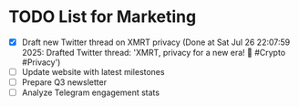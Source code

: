 # TODO List for Marketing

- [x] Draft new Twitter thread on XMRT privacy  (Done at Sat Jul 26 22:07:59 2025: Drafted Twitter thread: 'XMRT, privacy for a new era! 🚀 #Crypto #Privacy')
- [ ] Update website with latest milestones
- [ ] Prepare Q3 newsletter
- [ ] Analyze Telegram engagement stats